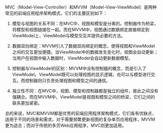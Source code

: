 MVC（Model-View-Controller）和MVVM（Model-View-ViewModel）是两种常见的前端应用程序架构模式，它们的主要区别如下：

1. 模型与视图的关系不同：在MVC中，视图和模型是分离的。控制器作为桥梁，将模型和视图链接在一起。而在MVVM中，视图通过数据绑定直接绑定到ViewModel上，ViewModel与模型交互并提供必要的方法。

2. 数据双向绑定：MVVM引入了数据双向绑定的概念，使得视图和ViewModel之间的交互更加便捷。当ViewModel中的数据发生变化时，视图会自动更新；当用户在视图中输入数据时，ViewModel会自动更新数据模型。

3. 控制器与ViewModel的区别：MVVM中没有控制器的概念，而是引入了ViewModel。ViewModel既可以处理视图的显示逻辑，也可以与模型进行交互。而控制器则只负责处理视图和模型之间的通信。

4. 独立性不同：在MVC中，视图、模型和控制器都是独立的组件，彼此之间没有强耦合。而在MVVM中，ViewModel是视图和模型之间的桥梁，它们之间的联系更加紧密。

总的来说，MVC和MVVM都是优秀的前端应用程序架构模式，它们各有优缺点，适用于不同的场景和需求。对于需要频繁更新视图的复杂单页应用程序，MVVM更为适合；而对于传统的多页Web应用程序，MVC则更加适用。